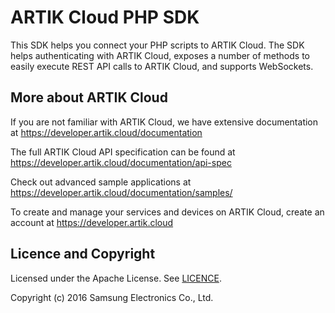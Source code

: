 ARTIK Cloud PHP SDK
================

This SDK helps you connect your PHP scripts to ARTIK Cloud. The SDK helps authenticating with ARTIK Cloud, exposes a number of methods to easily execute REST API calls to ARTIK Cloud, and supports WebSockets. 

More about ARTIK Cloud
-------------------------

If you are not familiar with ARTIK Cloud, we have extensive documentation at https://developer.artik.cloud/documentation

The full ARTIK Cloud API specification can be found at https://developer.artik.cloud/documentation/api-spec

Check out advanced sample applications at https://developer.artik.cloud/documentation/samples/

To create and manage your services and devices on ARTIK Cloud, create an account at https://developer.artik.cloud

Licence and Copyright
---------------------

Licensed under the Apache License. See [LICENCE](https://github.com/artikcloud/artikcloud-php/blob/master/LICENSE).

Copyright (c) 2016 Samsung Electronics Co., Ltd.
